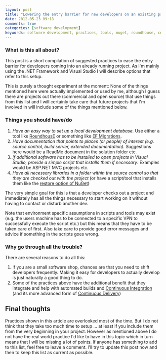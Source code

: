 ```yaml
---
layout: post
title: "Lowering the entry barrier for new developers on an existing project"
date: 2012-05-23 09:18
comments: true
categories: [software development]
keywords: software development, practices, tools, nuget, roundhouse, continuous integration, continuous delivery, project management
---
```


### What is this all about?

This post is a short compilation of suggested practices to ease the entry barrier for developers coming into an already running project. As I'm mainly using the .NET Framework and Visual Studio I will describe options that refer to this setup.

This is purely a thought experiment at the moment: None of the things mentioned here were actually implemented or used by me, although I guess there are projects out there (commercial and open source) that use things from this list and I will certainly take care that future projects that I'm involved in will include some of the things mentioned below.

### Things you should have/do

1. _Have an easy way to set up a local development database._ Use either a tool like [RoundhousE](https://github.com/chucknorris/roundhouse "RoundhousE") or something like [EF Migrations](http://blogs.msdn.com/b/adonet/archive/2012/02/09/ef-4-3-automatic-migrations-walkthrough.aspx "Entity Framework 4.3 Automatic migrations walkthrough").
2. _Have documentation that points to places (or people) of interest (e.g. source control, build server, extended documentation)._ Suggestions here would be a ReadMe document in the solution folder etc.
3. _If additional software has to be installed to open projects in Visual Studio, provide a simple script that installs them if necessary_. Examples would be ASP.NET MVC projects etc.
4. _Have all necessary libraries in a folder within the source control so that they are checked out with the project_ (or have a script/tool that installs them like the [restore option of NuGet](http://docs.nuget.org/docs/workflows/using-nuget-without-committing-packages "Using NuGet without committing packages"))

The very simple goal for this is that a developer checks out a project and immediately has all the things necessary to start working on it without having to contact or disturb another dev. 

Note that environment specific assumptions in scripts and tools may exist (e.g. the users machine has to be connected to a specific VPN to successfully execute the script etc.) but this means that they have to be taken care of first. 
Also take care to provide good error messages and advice if something in the scripts goes wrong.

### Why go through all the trouble?

There are several reasons to do all this:

1. If you are a small software shop, chances are that you need to shift developers frequently. Making it easy for developers to actually develop is just naturally a good thing to do.
2. Some of the practices above have the additional benefit that they integrate and help with automated builds and [Continuous Integration](http://martinfowler.com/articles/continuousIntegration.html "Continuous Integration") (and its more advanced form of [Continuous Delivery](http://en.wikipedia.org/wiki/Continuous_Delivery "Continuous Delivery"))

## Final thoughts

Practices shown in this article are overlooked most of the time. But I do not think that they take too much time to setup ... at least if you include them from the very beginning in your project. However as mentioned above I do not have the real world practice I'd like to have in this topic which in turn means that I will be missing a lot of points. If anyone has something to add to this list, feel free to leave a comment. I'll try to update this post now and then to keep this list as current as possible.